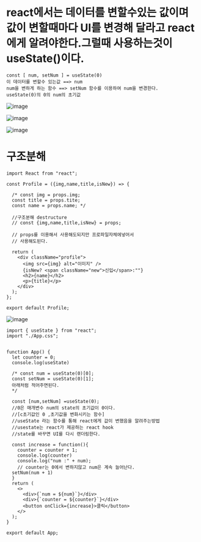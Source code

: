 # react에서는 데이터를 변할수있는 값이며 값이 변할때마다 UI를 변경해 달라고 react에게 알려야한다.그럴때 사용하는것이 useState()이다.

```
const [ num, setNum ] = useState(0) 
이 데이터를 변할수 있는값 ==> num
num을 변하게 하는 함수 ==> setNum 함수를 이용하여 num을 변경한다.
useState(0)의 0의 num의 초기값
```
![image](https://github.com/sinchangun/react/assets/145514301/751c73c2-ae5c-498d-b0fc-09279eeca689)

![image](https://github.com/sinchangun/react/assets/145514301/0f76cab4-464d-4cda-af67-54060e43bc71)

![image](https://github.com/sinchangun/react/assets/145514301/9b4ceb96-7ecf-4b17-a237-ecc35194ded5)

# 구조분해
```
import React from "react";

const Profile = ({img,name,title,isNew}) => {

  /* const img = props.img;
  const title = props.tite;
  const name = props.name; */

  //구조분해 destructure
  // const {img,name,title,isNew} = props;

  // props를 이용해서 사용해도되지만 프로파일자체에넣어서
  // 사용해도된다.

  return (
    <div className="profile">
      <img src={img} alt="이미지" />
      {isNew? <span className="new">신입</span>:""}
      <h2>{name}</h2>
      <p>{title}</p>
    </div>
  );
};

export default Profile;
```

![image](https://github.com/sinchangun/react/assets/145514301/62ca7865-9037-4f4e-bdf0-32b91d41a776)

```
import { useState } from "react";
import "./App.css";


function App() {
  let counter = 0;
  console.log(useState)

  /* const num = useState(0)[0];
  const setNum = useState(0)[1]; 
  아래처럼 적어주면된다.
  */

  const [num,setNum] =useState(0);
  //0은 매개변수 num의 state의 초기값이 0이다.
  //[c초기값인 0 ,초기값을 변화시키는 함수]
  //useState 라는 함수를 통해 react에게 값이 변했음을 알려주는방법
  //usestate는 react가 제공하는 react hook
  //state를 바꾸면 UI를 다시 랜더링한다.

  const increase = function(){
    counter = counter + 1;
    console.log(counter)
    console.log("num :" + num);
    // counter는 0에서 변하지않고 num은 계속 늘어난다.
  setNum(num + 1)
  }
  return (
    <>
      <div>{`num = ${num}`}</div>
      <div>{`counter = ${counter}`}</div>
      <button onClick={increase}>클릭</button>
    </>
  );
}

export default App;
```
